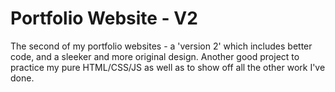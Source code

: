 # Portfolio Website - V2
The second of my portfolio websites - a 'version 2' which includes better code, and a sleeker and more original design. Another good project to practice my pure HTML/CSS/JS as well as to show off all the other work I've done. 